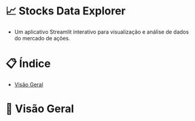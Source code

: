# 📈 Stocks Data Explorer

- Um aplicativo Streamlit interativo para visualização e análise de dados do mercado de ações.

# 📋 Índice

- [Visão Geral](#-visão-geral)

# 🎯 Visão Geral

